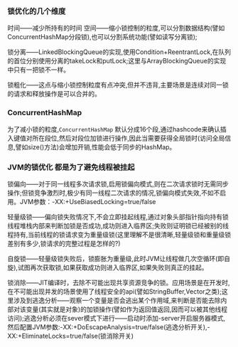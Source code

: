 ### 锁优化的几个维度

时间——减少所持有的时间
空间——缩小锁控制的粒度,可以分割数据结构(譬如ConcurrentHashMap分段锁),也可以分割系统功能(譬如读写分离锁);

锁分离——LinkedBlockingQueue的实现,使用Condition+ReentrantLock,在队列的首位分别使用分离的takeLock和putLock;这里与ArrayBlockingQueue的实现中只有一把锁不一样。

锁粗化——这点与缩小锁控制粒度有点冲突,但并不违背,主要场景是连续对同一锁的请求和释放操作是可以合并的。

### ConcurrentHashMap 
为了减小锁的粒度,```ConcurrentHashMap``` 默认分成16个段,通过hashcode来确认插入键值对所在段位,然后对段位加锁进行操作,因此当需要获得全局锁时(访问全局信息,譬如size()方法)会增加开销,性能会低于同步的HashMap。


### JVM的锁优化 都是为了避免线程被挂起

锁偏向——对于同一线程多次请求锁,启用锁偏向模式,则在二次请求锁时无需同步操作;但锁竞争激烈时,极少有同一线程二次请求的情况,锁偏向模式失效,不如不启用。JVM参数：-XX:+UseBiasedLocking=true/false

轻量级锁——偏向锁失败情况下,不会立即挂起线程,通过对象头部指针指向持有锁线程堆栈内部来判断加锁是否成功,成功则进入临界区;失败则证明锁已经被别的线程持有,当前线程的锁请求变为重量级锁(这里理解不是很清晰,轻量级锁和重量级锁差别有多少,锁请求的完整过程是怎样的?)

自旋锁——轻量级锁失败后，锁膨胀为重量级,此时JVM让线程做几次空循环(即自旋),试图再次获取锁,如果获取成功则进入临界区,如果失败则真正的挂起。

锁消除——JIT编译时，去除不可能出现共享资源竞争的锁。应用场景是在开发时,在不可能出现并发的场景使用了线程安全的api(譬如StringBuffer,Vector之类);这里涉及到逃逸分析——观察一个变量是否会逃出某个作用域,来判断是否能去除内部对该变量(其实就是对象)的加锁操作(譬如作为返回值返回,因而可以被其他线程访问);逃逸分析必须在sever模式下进行——启动时添加-server开启服务器模式,然后配置JVM参数:-XX:+DoEscapeAnalysis=true/false(逃逸分析开关),-XX:+EliminateLocks=true/false(锁消除开关)